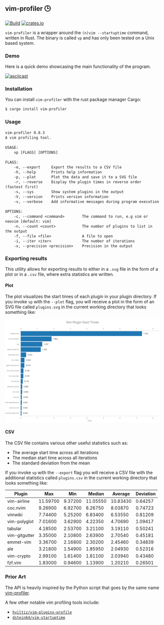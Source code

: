 ## vim-profiler 🕒

[![Build](https://github.com/terror/vim-profiler/actions/workflows/build.yaml/badge.svg?branch=master)](https://github.com/terror/zk/actions/workflows/build.yaml)
[![crates.io](https://shields.io/crates/v/vim-profiler.svg)](https://crates.io/crates/vim-profiler)

`vim-profiler` is a wrapper around the `(n)vim --startuptime` command, written in Rust. The binary is called
`vp` and has only been tested on a Unix based system.

### Demo

Here is a quick demo showcasing the main functionality of the program.

[![asciicast](https://asciinema.org/a/ec3DhuwvAAoXCTs7pLdBG8JI6.svg)](https://asciinema.org/a/ec3DhuwvAAoXCTs7pLdBG8JI6)

### Installation

You can install `vim-profiler` with the rust package manager Cargo:
```bash
$ cargo install vim-profiler
```

### Usage

```
vim-profiler 0.0.3
A vim profiling tool.

USAGE:
    vp [FLAGS] [OPTIONS]

FLAGS:
    -e, --export     Export the results to a CSV file
    -h, --help       Prints help information
    -p, --plot       Plot the data and save it to a SVG file
    -r, --reverse    Display the plugin times in reverse order (fastest first)
    -s, --sys        Show system plugins in the output
    -V, --version    Prints version information
    -v, --verbose    Add informative messages during program execution

OPTIONS:
    -c, --command <command>        The command to run, e.g vim or neovim [default: vim]
    -n, --count <count>            The number of plugins to list in the output
    -f, --file <file>              A file to open
    -i, --iter <iter>              The number of iterations
    -x, --precision <precision>    Precision in the output
```

### Exporting results

This utility allows for exporting results to either in a `.svg` file in the form
of a plot or in a `.csv` file, where extra statistics are written.

#### Plot

The plot visualizes the start times of each plugin in your plugin directory. If
you invoke `vp` with the `--plot` flag, you will receive a plot in the form of
an SVG file called `plugins.svg` in the current working directory that looks
something like:

![](./assets/plugins.svg)

#### CSV

The CSV file contains various other useful statistics such as:
- The average start time across all iterations
- The median start time across all iterations
- The standard deviation from the mean

If you invoke `vp` with the `--export` flag you will receive a CSV file with
the additional statistics called `plugins.csv` in the current working directory
that looks something like:

| Plugin        | Max      | Min     | Median   | Average  | Deviation |
|---------------|----------|---------|----------|----------|-----------|
| vim-airline   | 11.59700 | 9.37200 | 11.05550 | 10.83430 | 0.64257   |
| coc.nvim      | 9.26900  | 6.92700 | 8.26750  | 8.03870  | 0.74723   |
| vimwiki       | 7.74400  | 5.25200 | 6.83400  | 6.53550  | 0.81209   |
| vim-polyglot  | 7.01600  | 3.62900 | 4.22350  | 4.70690  | 1.09417   |
| tabular       | 4.18500  | 2.53700 | 3.21100  | 3.19110  | 0.50241   |
| vim-gitgutter | 3.35000  | 2.10800 | 2.63900  | 2.70540  | 0.45181   |
| emmet-vim     | 3.36700  | 2.16800 | 2.30200  | 2.45460  | 0.34839   |
| ale           | 3.21800  | 1.54900 | 1.85950  | 2.04930  | 0.52316   |
| vim-crypto    | 2.99100  | 1.61400 | 1.81100  | 2.03940  | 0.43480   |
| fzf.vim       | 1.83000  | 0.94600 | 1.13900  | 1.20210  | 0.26501   |

### Prior Art

The API is heavily inspired by the Python script that goes by the same name
[vim-profiler](https://github.com/bchretien/vim-profiler).

A few other notable vim profiling tools include:
- [`hyiltiz/vim-plugins-profile`](https://github.com/hyiltiz/vim-plugins-profile)
- [`dstein64/vim-startuptime`](https://github.com/dstein64/vim-startuptime)
